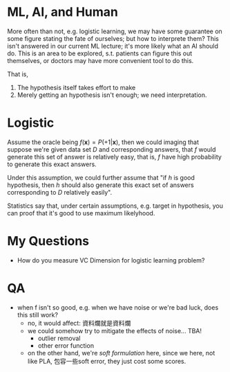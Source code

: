 # ML, AI, and Human

More often than not, e.g. logistic learning, we may have some guarantee on some figure stating the fate of ourselves; but how to interprete them? This isn't answered in our current ML lecture; it's more likely what an AI should do. This is an area to be explored, s.t. patients can figure this out themselves, or doctors may have more convenient tool to do this.

That is,
1. The hypothesis itself takes effort to make
2. Merely getting an hypothesis isn't enough; we need interpretation.

# Logistic

Assume the oracle being $f(\bm{x}) = P( +1 | \bm{x} )$, then we could imaging that suppose we're given data set $D$ and corresponding answers, that $f$ would generate this set of answer is relatively easy, that is, $f$ have high probability to generate this exact answers.

Under this assumption, we could further assume that "if $h$ is good hypothesis, then $h$ should also generate this exact set of answers corresponding to $D$ relatively easily".

Statistics say that, under certain assumptions, e.g. target in hypothesis, you can proof that it's good to use maximum likelyhood.

# My Questions

- How do you measure VC Dimension for logistic learning problem?

# QA

- when f isn't so good, e.g. when we have noise or we're bad luck, does this still work?
  - no, it would affect: 資料爛就是資料爛
  - we could somehow try to mitigate the effects of noise... TBA!
    - outlier removal
    - other error function
  - on the other hand, we're *soft formulation* here, since we here, not like PLA, 包容一些soft error, they just cost some scores.
